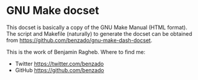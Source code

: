 GNU Make docset
===============

This docset is basically a copy of the GNU Make Manual (HTML format). The
script and Makefile (naturally) to generate the docset can be obtained from
<https://github.com/benzado/gnu-make-dash-docset>.

This is the work of Benjamin Ragheb. Where to find me:

- Twitter <https://twitter.com/benzado>
- GitHub <https://github.com/benzado>
